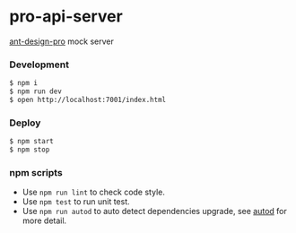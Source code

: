 # pro-api-server


[ant-design-pro](https://github.com/ant-design/ant-design-pro/) mock server 

### Development

```bash
$ npm i
$ npm run dev
$ open http://localhost:7001/index.html
```

### Deploy

```bash
$ npm start
$ npm stop
```

### npm scripts

- Use `npm run lint` to check code style.
- Use `npm test` to run unit test.
- Use `npm run autod` to auto detect dependencies upgrade, see [autod](https://www.npmjs.com/package/autod) for more detail.


[egg]: https://eggjs.org